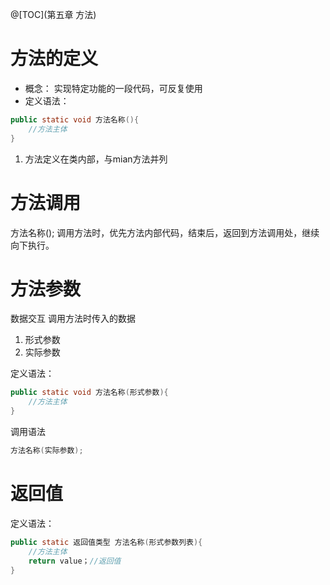 ﻿@[TOC](第五章 方法)
# 方法的定义
- 概念： 实现特定功能的一段代码，可反复使用
- 定义语法：

```java
public static void 方法名称(){
	//方法主体
}
```
1. 方法定义在类内部，与mian方法并列
# 方法调用
方法名称();
调用方法时，优先方法内部代码，结束后，返回到方法调用处，继续向下执行。
# 方法参数
数据交互
调用方法时传入的数据
1. 形式参数
2. 实际参数

定义语法：

```java
public static void 方法名称(形式参数){
	//方法主体
}
```
调用语法

```java
方法名称(实际参数);
```
# 返回值

定义语法：

```java
public static 返回值类型 方法名称(形式参数列表){
	//方法主体
	return value；//返回值
}
```

